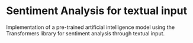 # Sentiment Analysis for textual input
Implementation of a pre-trained artificial intelligence model using the Transformers library for sentiment analysis through textual input.
